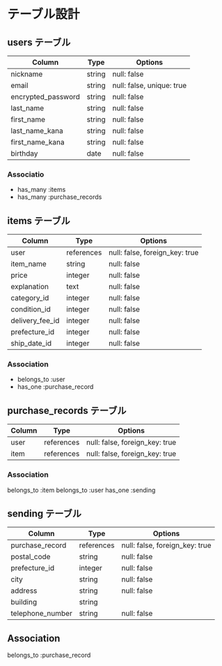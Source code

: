 # テーブル設計

## users テーブル

| Column             | Type    | Options                   |
| ------------------ | ------  | ------------------------- |
| nickname           | string  | null: false               |
| email              | string  | null: false, unique: true |
| encrypted_password | string  | null: false               | 
| last_name          | string  | null: false               |
| first_name         | string  | null: false               |
| last_name_kana     | string  | null: false               |
| first_name_kana    | string  | null: false               |
| birthday           | date    | null: false               |


### Associatio
- has_many  :items
- has_many  :purchase_records

## items テーブル

| Column          |Type        |Options                          |
| --------------- | ---------- | ------------------------------- |
| user            | references | null: false, foreign_key: true  |
| item_name       | string     | null: false                     |
| price           | integer    | null: false
| explanation     | text       | null: false                     |
| category_id     | integer    | null: false                     |
| condition_id    | integer    | null: false                     |
| delivery_fee_id | integer    | null: false                     |
| prefecture_id   | integer    | null: false                     |
| ship_date_id    | integer    | null: false                     |


### Association
- belongs_to  :user
- has_one     :purchase_record



## purchase_records テーブル

| Column    | Type       | Options                        |
| --------- | ---------- | ------------------------------ |
| user      | references | null: false, foreign_key: true |
| item      | references | null: false, foreign_key: true |

### Association
belongs_to  :item
belongs_to  :user
has_one     :sending

## sending テーブル

| Column             | Type       | Options                        |
| ------------------ | ---------- | ------------------------------ |
| purchase_record    | references | null: false, foreign_key: true |
| postal_code        | string     | null: false                    |
| prefecture_id      | integer    | null: false                    |
| city               | string     | null: false                    |
| address            | string     | null: false                    |
| building           | string     |                                |
| telephone_number   | string     | null: false                    |


## Association
belongs_to  :purchase_record